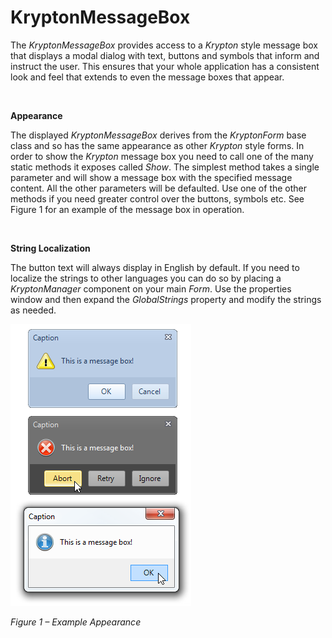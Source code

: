 # KryptonMessageBox

The *KryptonMessageBox* provides access to a *Krypton* style message box that
displays a modal dialog with text, buttons and symbols that inform and instruct
the user. This ensures that your whole application has a consistent look and
feel that extends to even the message boxes that appear.

 

**Appearance**

The displayed *KryptonMessageBox* derives from the *KryptonForm* base class and
so has the same appearance as other *Krypton* style forms. In order to show the
*Krypton* message box you need to call one of the many static methods it exposes
called *Show*. The simplest method takes a single parameter and will show a
message box with the specified message content. All the other parameters will be
defaulted. Use one of the other methods if you need greater control over the
buttons, symbols etc. See Figure 1 for an example of the message box in
operation.

 

**String Localization**

The button text will always display in English by default. If you need to
localize the strings to other languages you can do so by placing a
*KryptonManager* component on your main *Form*. Use the properties window and
then expand the *GlobalStrings* property and modify the strings as needed.

![](Images/KMB.png)

*Figure 1 – Example Appearance*
